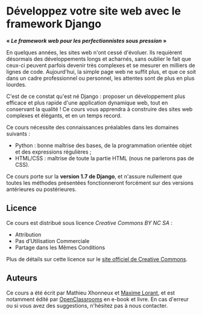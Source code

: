 Développez votre site web avec le framework Django 
==================================================

**« _Le framework web pour les perfectionnistes sous pression_ »**

En quelques années, les sites web n'ont cessé d'évoluer. Ils requièrent désormais des développements longs et acharnés, sans oublier le fait que ceux-ci peuvent parfois devenir très complexes et se mesurer en milliers de lignes de code.
Aujourd'hui, la simple page web ne suffit plus, et que ce soit dans un cadre professionnel ou personnel, les attentes sont de plus en plus lourdes.

C'est de ce constat qu'est né Django : proposer un développement plus efficace et plus rapide d'une application dynamique web, tout en conservant la qualité ! Ce cours vous apprendra à construire des sites web complexes et élégants, et en un temps record.

Ce cours nécessite des connaissances préalables dans les domaines suivants :

- Python : bonne maîtrise des bases, de la programmation orientée objet et des expressions régulières ;
- HTML/CSS : maîtrise de toute la partie HTML (nous ne parlerons pas de CSS).

Ce cours porte sur la **version 1.7 de Django**, et n'assure nullement que toutes les méthodes présentées fonctionneront forcément sur des versions antérieures ou postérieures.


Licence
-------
Ce cours est distribué sous licence _Creative Commons BY NC SA_ : 
- Attribution
- Pas d’Utilisation Commerciale 
- Partage dans les Mêmes Conditions 

Plus de détails sur cette licence sur le [site officiel de Creative Commons](http://creativecommons.org/licenses/by-nc-sa/3.0/fr/).

Auteurs
-------
Ce cours a été écrit par Mathieu Xhonneux et [Maxime Lorant](http://www.maxime-lorant.fr), et est notamment édité par [OpenClassrooms](http://fr.openclassrooms.com) en e-book et livre. 
En cas d'erreur ou si vous avez des suggestions, n'hésitez pas à nous contacter.
